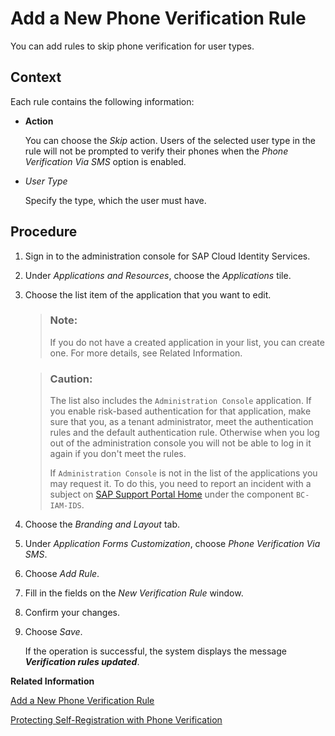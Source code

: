 <!-- loioe920324b086e4ee2b34e80936b1df6e9 -->

# Add a New Phone Verification Rule

You can add rules to skip phone verification for user types.



## Context

Each rule contains the following information:

-   **Action**

    You can choose the *Skip* action. Users of the selected user type in the rule will not be prompted to verify their phones when the *Phone Verification Via SMS* option is enabled.

-   *User Type*

    Specify the type, which the user must have.




## Procedure

1.  Sign in to the administration console for SAP Cloud Identity Services.

2.  Under *Applications and Resources*, choose the *Applications* tile.

3.  Choose the list item of the application that you want to edit.

    > ### Note:  
    > If you do not have a created application in your list, you can create one. For more details, see Related Information.

    > ### Caution:  
    > The list also includes the `Administration Console` application. If you enable risk-based authentication for that application, make sure that you, as a tenant administrator, meet the authentication rules and the default authentication rule. Otherwise when you log out of the administration console you will not be able to log in it again if you don't meet the rules.
    > 
    > If `Administration Console` is not in the list of the applications you may request it. To do this, you need to report an incident with a subject on [SAP Support Portal Home](https://support.sap.com/en/index.html) under the component `BC-IAM-IDS`.

4.  Choose the *Branding and Layout* tab.

5.  Under *Application Forms Customization*, choose *Phone Verification Via SMS*.

6.  Choose *Add Rule*.

7.  Fill in the fields on the *New Verification Rule* window.

8.  Confirm your changes.

9.  Choose *Save*.

    If the operation is successful, the system displays the message ***Verification rules updated***.


**Related Information**  


[Add a New Phone Verification Rule](add-a-new-phone-verification-rule-e920324.md "You can add rules to skip phone verification for user types.")

[Protecting Self-Registration with Phone Verification](protecting-self-registration-with-phone-verification-5834b6e.md "Tenant administrators can configure applications to require new self-registered users to verify themselves via SMS codes sent to their mobile phones.")

